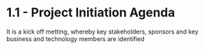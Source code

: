 # 1.1 - Project Initiation Agenda

It is a kick off metting, whereby key stakeholders, sponsors and key business and technology members are identified